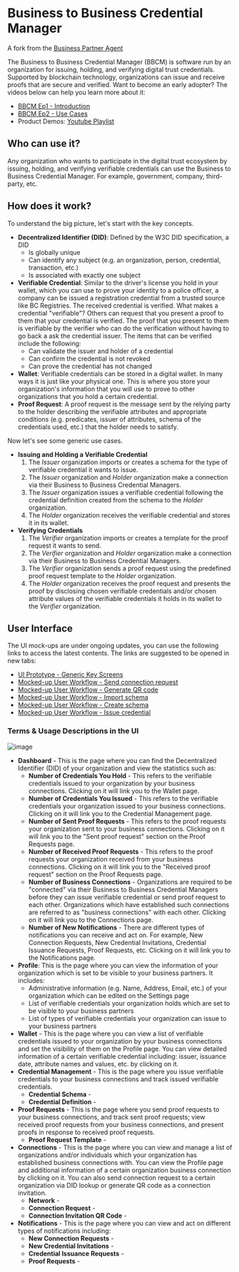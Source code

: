 # Business to Business Credential Manager

A fork from the [Business Partner Agent](https://github.com/hyperledger-labs/business-partner-agent)

The Business to Business Credential Manager (BBCM) is software run by an organization for issuing, holding, and verifying digital trust credentials. Supported by blockchain technology, organizations can issue and receive proofs that are secure and verified. Want to become an early adopter? The videos below can help you learn more about it:

- [BBCM Ep1 - Introduction](https://app.animaker.com/animo/6K3qDbzPA1DmDkAE/)
- [BBCM Ep2 - Use Cases](https://app.animaker.com/animo/BwR72vxT4hwUntX5/)
- Product Demos: [Youtube Playlist](https://www.youtube.com/playlist?list=PLGAON5KTnv0EAicXGX4V3q7zNkP9p1xYF)

## **Who can use it?**

Any organization who wants to participate in the digital trust ecosystem by issuing, holding, and verifying verifiable credentials can use the Business to Business Credential Manager. For example, government, company, third-party, etc.

## **How does it work?**

To understand the big picture, let's start with the key concepts.

- **Decentralized Identifier (DID)**: Defined by the W3C DID specification, a DID
  - Is globally unique
  - Can identify any subject (e.g. an organization, person, credential, transaction, etc.)
  - Is associated with exactly one subject
- **Verifiable Credential**: Similar to the driver's license you hold in your wallet, which you can use to prove your identity to a police officer, a company can be issued a registration credential from a trusted source like BC Registries. The received credential is verified. What makes a credential "verifiable"? Others can request that you present a proof to them that your credential is verified. The proof that you present to them is verifiable by the verifier who can do the verification without having to go back a ask the credential issuer. The items that can be verified include the following:
  - Can validate the issuer and holder of a credential
  - Can confirm the credential is not revoked
  - Can prove the credential has not changed
- **Wallet**: Verifiable credentials can be stored in a digital wallet. In many ways it is just like your physical one. This is where you store your organization's information that you will use to prove to other organizations that you hold a certain credential.
- **Proof Request**: A proof request is the message sent by the relying party to the holder describing the verifiable attributes and appropriate conditions (e.g. predicates, issuer of attributes, schema of the credentials used, etc.) that the holder needs to satisfy.

Now let's see some generic use cases.

- **Issuing and Holding a Verifiable Credential**
  1. The *Issuer* organization imports or creates  a schema for the type of verifiable credential it wants to issue.
  2. The *Issuer* organization and *Holder* organization make a connection via their Business to Business Credential Managers.
  3. The *Issuer* organization issues a verifiable credential following the credential definition created from the schema to the *Holder* organization.
  4. The *Holder* organization receives the verifiable credential and stores it in its wallet.
- **Verifying Credentials**
  1. The *Verifier* organization imports or creates  a template for the proof request it wants to send.
  2. The *Verifier* organization and *Holder* organization make a connection via their Business to Business Credential Managers.
  3. The *Verifier* organization sends a proof request using the predefined proof request template to the *Holder* organization.
  4. The *Holder* organization receives the proof request and presents the proof by disclosing chosen verifiable credentials and/or chosen attribute values of the verifiable credentials it holds in its wallet to the *Verifier* organization.

## User Interface

The UI mock-ups are under ongoing updates, you can use the following links to access the latest contents. The links are suggested to be opened in new tabs:

- [UI Prototype - Generic Key Screens](https://xd.adobe.com/view/e2ac3e6e-113d-4d77-a71d-c2b19526e9cc-b7ff/?fullscreen)
- [Mocked-up User Workflow - Send connection request](https://xd.adobe.com/view/a515d7d3-89c2-4f8a-a67a-6f75a432fc45-f046/?fullscreen)
- [Mocked-up User Workflow - Generate QR code](https://xd.adobe.com/view/abf970f7-97b0-4730-8286-a7f52ade2496-feaa/?fullscreen)
- [Mocked-up User Workflow - Import schema](https://xd.adobe.com/view/fa5ffe50-2adb-46a9-9896-df66fd5cf377-af0c/?fullscreen)
- [Mocked-up User Workflow - Create schema](https://xd.adobe.com/view/9b9d7c70-dddd-480d-bc73-8e387b83f5e7-cece/?fullscreen)
- [Mocked-up User Workflow - Issue credential](https://xd.adobe.com/view/f9886778-d782-4800-bd9d-1775278ee448-acdb/?fullscreen)

### Terms & Usage Descriptions in the UI

![image](https://user-images.githubusercontent.com/58751681/117503092-55a5f880-af35-11eb-995f-48b4ac11e8b4.png)

- **Dashboard** - This is the page where you can find the Decentralized Identifier (DID) of your organization and view the statistics such as:
  - **Number of Credentials You Hold** - This refers to the verifiable credentials issued to your organization by your business connections. Clicking on it will link you to the Wallet page.
  - **Number of Credentials You Issued** - This refers to the verifiable credentials your organization issued to your business connections. Clicking on it will link you to the Credential Management page.
  - **Number of Sent Proof Requests** - This refers to the proof requests your organization sent to your  business connections. Clicking on it will link you to the "Sent proof request" section on the Proof Requests page.
  - **Number of Received Proof Requests** - This refers to the proof requests your organization received from your business connections. Clicking on it will link you to the "Received proof request" section on the Proof Requests page.
  - **Number of Business Connections** - Organizations are required to be "connected" via their Business to Business Credential Managers before they can issue verifiable credential or send proof request to each other. Organizations which have established such connections are referred to as "business connections" with each other. Clicking on it will link you to the Connections page.
  - **Number of New Notifications** - There are different types of notifications you can receive and act on. For example, New Connection Requests, New Credential Invitations, Credential Issuance Requests, Proof Requests, etc. Clicking on it will link you to the Notifications page.
- **Profile**: This is the page where you can view the information of your organization which is set to be visible to your business partners. It includes:
  - Administrative information (e.g. Name, Address, Email, etc.) of your organization which can be edited on the Settings page
  - List of verifiable credentials your organization holds which are set to be visible to your business partners
  - List of types of verifiable credentials your organization can issue to your business partners
- **Wallet** - This is the page where you can view a list of verifiable credentials issued to your organization by your business connections and set the visibility of them on the Profile page. You can view detailed information of a certain verifiable credential including: issuer, issuance date, attribute names and values, etc. by clicking on it.
- **Credential Management** - This is the page where you issue verifiable credentials to your business connections and track issued verifiable credentials.
  - **Credential Schema** - 
  - **Credential Definition** - 
- **Proof Requests** - This is the page where you send proof requests to your business connections, and track sent proof requests; view received proof requests from your business connections, and present proofs in response to received proof requests.
  - **Proof Request Template** - 
- **Connections** - This is the page where you can view and manage a list of organizations and/or individuals which your organization has established business connections with. You can view the Profile page and additional information of a certain organization business connection by clicking on it. You can also send connection request to a certain organization via DID lookup or generate QR code as a connection invitation.
  - **Network** - 
  - **Connection Request** - 
  - **Connection Invitation QR Code** - 
- **Notifications** - This is the page where you can view and act on different types of notifications including:
  - **New Connection Requests** - 
  - **New Credential Invitations** - 
  - **Credential Issuance Requests** - 
  - **Proof Requests** - 
